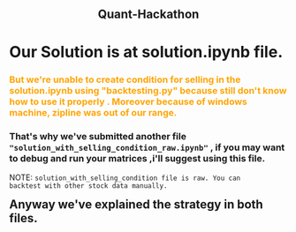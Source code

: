 <h2>Quant-Hackathon</h2>
<style>
    h2{width:fit-content; margin:auto;}
</style>

# Our Solution is at solution.ipynb file. 

### <p style="color:orange"> But we're unable to create  condition for selling in the solution.ipynb using "backtesting.py" because  still don't know  how to use it properly .  Moreover because of windows machine, zipline was out of our range.</p>

### That's why we've submitted another file <code>"solution_with_selling_condition_raw.ipynb"</code> , if you may want to debug and run your matrices ,i'll suggest using this file. 
NOTE: <code>solution_with_selling_condition file is raw. You can backtest with other stock data manually.</code>


## Anyway we've explained the strategy in both files.